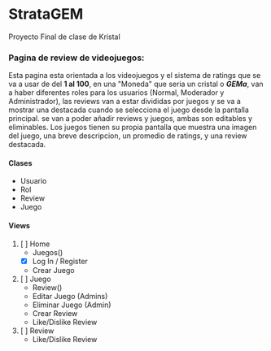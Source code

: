 # StrataGEM
Proyecto Final de clase de Kristal
### Pagina de review de videojuegos:
Esta pagina esta orientada a los videojuegos y el sistema de ratings 
que se va a usar de del **1 al 100**, en una "Moneda" que seria un cristal o ***GEMa***, 
van a haber diferentes roles para los usuarios (Normal, Moderador y Administrador), 
las reviews van a estar divididas por juegos y se va a mostrar una destacada cuando se 
selecciona el juego desde la pantalla principal. se van a poder añadir reviews y juegos, ambas 
son editables y eliminables. Los juegos tienen su propia pantalla que muestra una imagen del juego,
una breve descripcion, un promedio de ratings, y una review destacada.

#### Clases
- Usuario
- Rol
- Review
- Juego

#### Views
   1. [ ] Home
      - Juegos()
      - [x] Log In / Register
      - Crear Juego
   2. [ ] Juego
      - Review()
      - Editar Juego (Admins)
      - Eliminar Juego (Admin)
      - Crear Review
      - Like/Dislike Review
   3. [ ] Review
      - Like/Dislike Review
